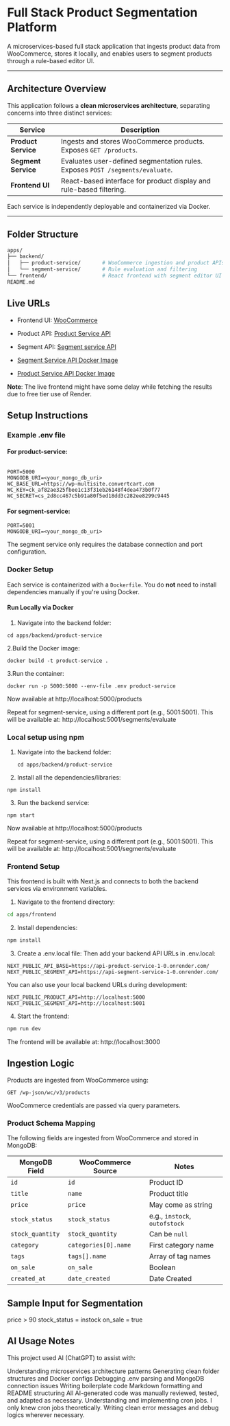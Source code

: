 # Full Stack Product Segmentation Platform

A microservices-based full stack application that ingests product data from WooCommerce, stores it locally, and enables users to segment products through a rule-based editor UI.

---

## Architecture Overview

This application follows a **clean microservices architecture**, separating concerns into three distinct services:

| Service            | Description                                        |
|--------------------|----------------------------------------------------|
| **Product Service** | Ingests and stores WooCommerce products. Exposes `GET /products`. |
| **Segment Service** | Evaluates user-defined segmentation rules. Exposes `POST /segments/evaluate`. |
| **Frontend UI**     | React-based interface for product display and rule-based filtering. |

Each service is independently deployable and containerized via Docker.

---

##  Folder Structure

```bash
apps/
├── backend/
│   ├── product-service/       # WooCommerce ingestion and product APIs
│   └── segment-service/       # Rule evaluation and filtering
└── frontend/                  # React frontend with segment editor UI
README.md
```

## Live URLs

- Frontend UI:	[WooCommerce](https://convertcartassignment.onrender.com/)
-  Product API:	[Product Service API](https://api-segment-service-1-0.onrender.com)
- Segment API:	[Segment service API](https://api-product-service-1-0.onrender.com)

- [Segment Service API Docker Image](https://hub.docker.com/layers/seviths/api-segment-service/1.0/images/sha256:8332491921009828a54786bc3f272b6e1690451196aa091d662167546eff32b2?uuid=9ED7F120-60FA-4111-B2DC-AE417A468F91)
- [Product Service API Docker Image](https://hub.docker.com/layers/seviths/api-product-service/1.0/images/sha256:08f5c0bdd9ed6f383c350c4810a2f3d7005de28859e59e1439fa51da9988f0b0?uuid=9ED7F120-60FA-4111-B2DC-AE417A468F91)


**Note**: The live frontend might have some delay while fetching the results due to free tier use of Render.

##  Setup Instructions

### Example .env file
#### For product-service:

```env

PORT=5000
MONGODB_URI=<your_mongo_db_uri>
WC_BASE_URL=https://wp-multisite.convertcart.com
WC_KEY=ck_af82ae325fbee1c13f31eb26148f4dea473b0f77
WC_SECRET=cs_2d8cc467c5b91a80f5ed18dd3c282ee8299c9445
```
#### For segment-service:

```env
PORT=5001
MONGODB_URI=<your_mongo_db_uri>
```
The segment service only requires the database connection and port configuration.


### Docker Setup 

Each service is containerized with a `Dockerfile`. You do **not** need to install dependencies manually if you're using Docker.

#### Run Locally via Docker

   1. Navigate into the backend folder:
   ```
   cd apps/backend/product-service
   ```
   2.Build the Docker image:
   ```
   docker build -t product-service .
   ```
   3.Run the container:
   ```
   docker run -p 5000:5000 --env-file .env product-service
   ```

Now available at http://localhost:5000/products

Repeat for segment-service, using a different port (e.g., 5001:5001).
This will be available at: http://localhost:5001/segments/evaluate


### Local setup using npm

1. Navigate into the backend folder:
   ```
   cd apps/backend/product-service
   ```
2. Install all the dependencies/libraries:
  ```
  npm install
  ```
3. Run the backend service:
  ```
  npm start
  ```

Now available at http://localhost:5000/products

Repeat for segment-service, using a different port (e.g., 5001:5001).
This will be available at: http://localhost:5001/segments/evaluate

### Frontend Setup

This frontend is built with  Next.js and connects to both the backend services via environment variables.

1. Navigate to the frontend directory:

```bash
cd apps/frontend
```

2. Install dependencies:
   
```bash
npm install
```

3. Create a .env.local file:
Then add your backend API URLs in .env.local:

```env
NEXT_PUBLIC_API_BASE=https://api-product-service-1-0.onrender.com/          
NEXT_PUBLIC_SEGMENT_API=https://api-segment-service-1-0.onrender.com/
```
You can also use your local backend URLs during development:

```env
NEXT_PUBLIC_PRODUCT_API=http://localhost:5000
NEXT_PUBLIC_SEGMENT_API=http://localhost:5001
```

4. Start the frontend:
   
```bash
npm run dev
```
The frontend will be available at: http://localhost:3000

## Ingestion Logic

Products are ingested from WooCommerce using:

```
GET /wp-json/wc/v3/products
```

WooCommerce credentials are passed via query parameters.

###  Product Schema Mapping

The following fields are ingested from WooCommerce and stored in MongoDB:

| MongoDB Field     | WooCommerce Source       | Notes                          |
|-------------------|--------------------------|---------------------------------|
| `id`              | `id`                     | Product ID                     |
| `title`           | `name`                   | Product title                  |
| `price`           | `price`                  | May come as string             |
| `stock_status`    | `stock_status`           | e.g., `instock`, `outofstock`  |
| `stock_quantity`  | `stock_quantity`         | Can be `null`                  |
| `category`        | `categories[0].name`     | First category name            |
| `tags`            | `tags[].name`            | Array of tag names             |
| `on_sale`         | `on_sale`                | Boolean                        |
| `created_at`      | `date_created`           | Date Created                |


## Sample Input for Segmentation

price > 90
stock_status = instock
on_sale = true


## AI Usage Notes

This project used AI (ChatGPT) to assist with:

Understanding microservices architecture patterns
Generating clean folder structures and Docker configs
Debugging .env parsing and MongoDB connection issues
Writing boilerplate code
Markdown formatting and README structuring
All AI-generated code was manually reviewed, tested, and adapted as necessary.
Understanding and implementing cron jobs. I only knew cron jobs theoretically.
Writing clean error messages and debug logics wherever necessary.
